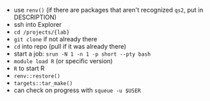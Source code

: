 - use `renv()` (if there are packages that aren't recognized `qs2`, put in DESCRIPTION)
- ssh into Explorer
- `cd /projects/{lab}`
- `git clone` if not already there
- `cd` into repo (pull if it was already there)
- start a job: `srun -N 1 -n 1 -p short --pty bash`
- `module load R` (or specific version)
- `R` to start R
- `renv::restore()`
- `targets::tar_make()`
- can check on progress with `squeue -u $USER`

